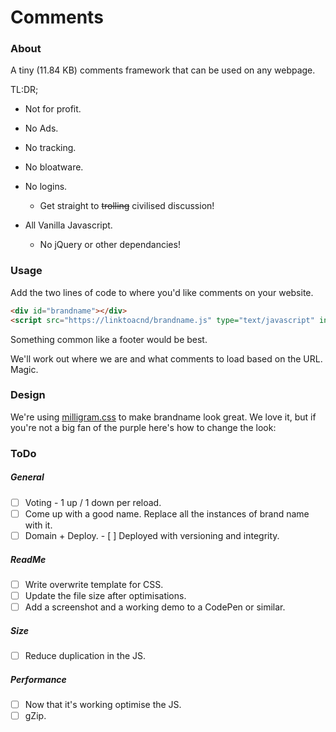 # Comments

### About

A tiny (11.84 KB) comments framework that can be used on any webpage. 



TL:DR;

- Not for profit.


- No Ads.
- No tracking.
- No bloatware.
- No logins.
  - Get straight to ~~trolling~~ civilised discussion!
- All Vanilla Javascript. 
  - No jQuery or other dependancies! 



### Usage

Add the two lines of code to where you'd like comments on your website.

```html
<div id="brandname"></div>
<script src="https://linktoacnd/brandname.js" type="text/javascript" integrity="abc123"></script>
```

Something common like a footer would be best. 

We'll work out where we are and what comments to load based on the URL. Magic.



### Design

We're using [milligram.css](https://github.com/milligram/milligram) to make brandname look great. We love it, but if you're not a big fan of the purple here's how to change the look:





### ToDo

##### General

- [ ] Voting - 1 up / 1 down per reload.
- [ ] Come up with a good name. Replace all the instances of brand name with it.
- [ ] Domain + Deploy.
      - [ ] Deployed with versioning and integrity.

##### ReadMe

- [ ] Write overwrite template for CSS.
- [ ] Update the file size after optimisations.
- [ ] Add a screenshot and a working demo to a CodePen or similar.

##### Size

- [ ] Reduce duplication in the JS.

##### Performance

- [ ] Now that it's working optimise the JS.
- [ ] gZip.
